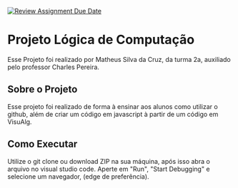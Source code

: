 [![Review Assignment Due Date](https://classroom.github.com/assets/deadline-readme-button-24ddc0f5d75046c5622901739e7c5dd533143b0c8e959d652212380cedb1ea36.svg)](https://classroom.github.com/a/mRA1f1Mc)
# Projeto Lógica de Computação

Esse Projeto foi realizado por Matheus Silva da Cruz, da turma 2a, auxiliado pelo professor Charles Pereira.

## Sobre o Projeto

Esse projeto foi realizado de forma à ensinar aos alunos como utilizar o github, além de criar um código em javascript à partir de um código em VisuAlg.

## Como Executar

Utilize o git clone ou download ZIP na sua máquina, após isso abra o arquivo no visual studio code.
Aperte em "Run", "Start Debugging" e selecione um navegador, (edge de preferência).